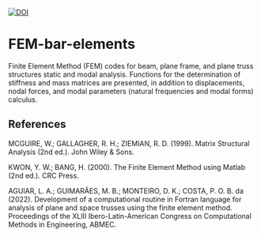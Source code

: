 [![DOI](https://zenodo.org/badge/577104665.svg)](https://zenodo.org/badge/latestdoi/577104665)

# FEM-bar-elements

Finite Element Method (FEM) codes for beam, plane frame, and plane truss structures static and modal analysis. Functions for the determination of stiffness and mass matrices are presented, in addition to displacements, nodal forces, and modal parameters (natural frequencies and modal forms) calculus.

## References

MCGUIRE, W.; GALLAGHER, R. H.; ZIEMIAN, R. D. (1999). Matrix Structural Analysis (2nd ed.). John Wiley & Sons.

KWON, Y. W.; BANG, H. (2000). The Finite Element Method using Matlab (2nd ed.). CRC Press.

AGUIAR, L. A.; GUIMARÃES, M. B.; MONTEIRO, D. K.; COSTA, P. O. B. da (2022). Development of a computational routine in Fortran language for analysis of plane and space trusses using the finite element method. Proceedings of the XLIII Ibero-Latin-American Congress on Computational Methods in Engineering, ABMEC.

